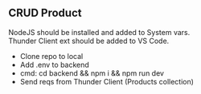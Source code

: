 ## CRUD Product

NodeJS should be installed and added to System vars.  
Thunder Client ext should be added to VS Code.

- Clone repo to local
- Add .env to backend
- cmd: cd backend && npm i && npm run dev
- Send reqs from Thunder Client (Products collection)
